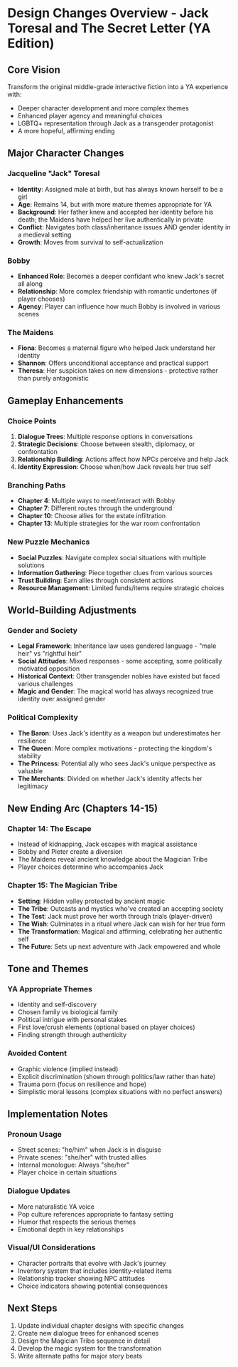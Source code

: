 # Design Changes Overview - Jack Toresal and The Secret Letter (YA Edition)

## Core Vision
Transform the original middle-grade interactive fiction into a YA experience with:
- Deeper character development and more complex themes
- Enhanced player agency and meaningful choices
- LGBTQ+ representation through Jack as a transgender protagonist
- A more hopeful, affirming ending

## Major Character Changes

### Jacqueline "Jack" Toresal
- **Identity**: Assigned male at birth, but has always known herself to be a girl
- **Age**: Remains 14, but with more mature themes appropriate for YA
- **Background**: Her father knew and accepted her identity before his death; the Maidens have helped her live authentically in private
- **Conflict**: Navigates both class/inheritance issues AND gender identity in a medieval setting
- **Growth**: Moves from survival to self-actualization

### Bobby
- **Enhanced Role**: Becomes a deeper confidant who knew Jack's secret all along
- **Relationship**: More complex friendship with romantic undertones (if player chooses)
- **Agency**: Player can influence how much Bobby is involved in various scenes

### The Maidens
- **Fiona**: Becomes a maternal figure who helped Jack understand her identity
- **Shannon**: Offers unconditional acceptance and practical support
- **Theresa**: Her suspicion takes on new dimensions - protective rather than purely antagonistic

## Gameplay Enhancements

### Choice Points
1. **Dialogue Trees**: Multiple response options in conversations
2. **Strategic Decisions**: Choose between stealth, diplomacy, or confrontation
3. **Relationship Building**: Actions affect how NPCs perceive and help Jack
4. **Identity Expression**: Choose when/how Jack reveals her true self

### Branching Paths
- **Chapter 4**: Multiple ways to meet/interact with Bobby
- **Chapter 7**: Different routes through the underground
- **Chapter 10**: Choose allies for the estate infiltration
- **Chapter 13**: Multiple strategies for the war room confrontation

### New Puzzle Mechanics
- **Social Puzzles**: Navigate complex social situations with multiple solutions
- **Information Gathering**: Piece together clues from various sources
- **Trust Building**: Earn allies through consistent actions
- **Resource Management**: Limited funds/items require strategic choices

## World-Building Adjustments

### Gender and Society
- **Legal Framework**: Inheritance law uses gendered language - "male heir" vs "rightful heir"
- **Social Attitudes**: Mixed responses - some accepting, some politically motivated opposition
- **Historical Context**: Other transgender nobles have existed but faced various challenges
- **Magic and Gender**: The magical world has always recognized true identity over assigned gender

### Political Complexity
- **The Baron**: Uses Jack's identity as a weapon but underestimates her resilience
- **The Queen**: More complex motivations - protecting the kingdom's stability
- **The Princess**: Potential ally who sees Jack's unique perspective as valuable
- **The Merchants**: Divided on whether Jack's identity affects her legitimacy

## New Ending Arc (Chapters 14-15)

### Chapter 14: The Escape
- Instead of kidnapping, Jack escapes with magical assistance
- Bobby and Pieter create a diversion
- The Maidens reveal ancient knowledge about the Magician Tribe
- Player choices determine who accompanies Jack

### Chapter 15: The Magician Tribe
- **Setting**: Hidden valley protected by ancient magic
- **The Tribe**: Outcasts and mystics who've created an accepting society
- **The Test**: Jack must prove her worth through trials (player-driven)
- **The Wish**: Culminates in a ritual where Jack can wish for her true form
- **The Transformation**: Magical and affirming, celebrating her authentic self
- **The Future**: Sets up next adventure with Jack empowered and whole

## Tone and Themes

### YA Appropriate Themes
- Identity and self-discovery
- Chosen family vs biological family
- Political intrigue with personal stakes
- First love/crush elements (optional based on player choices)
- Finding strength through authenticity

### Avoided Content
- Graphic violence (implied instead)
- Explicit discrimination (shown through politics/law rather than hate)
- Trauma porn (focus on resilience and hope)
- Simplistic moral lessons (complex situations with no perfect answers)

## Implementation Notes

### Pronoun Usage
- Street scenes: "he/him" when Jack is in disguise
- Private scenes: "she/her" with trusted allies
- Internal monologue: Always "she/her"
- Player choice in certain situations

### Dialogue Updates
- More naturalistic YA voice
- Pop culture references appropriate to fantasy setting
- Humor that respects the serious themes
- Emotional depth in key relationships

### Visual/UI Considerations
- Character portraits that evolve with Jack's journey
- Inventory system that includes identity-related items
- Relationship tracker showing NPC attitudes
- Choice indicators showing potential consequences

## Next Steps
1. Update individual chapter designs with specific changes
2. Create new dialogue trees for enhanced scenes
3. Design the Magician Tribe sequence in detail
4. Develop the magic system for the transformation
5. Write alternate paths for major story beats

